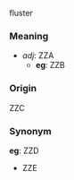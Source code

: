 fluster
### Meaning
+ _adj_: ZZA
    + __eg__: ZZB

### Origin

ZZC

### Synonym

__eg__: ZZD

+ ZZE


